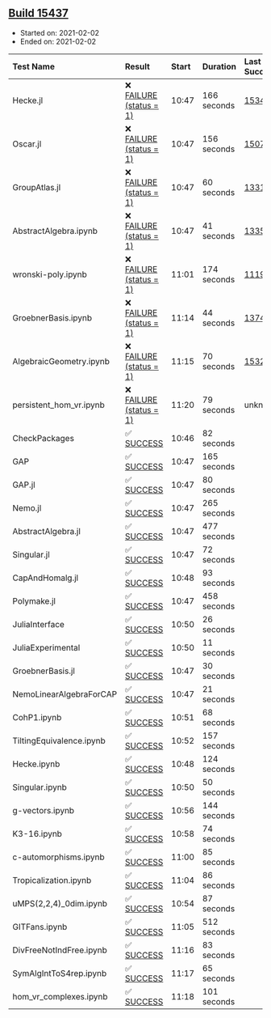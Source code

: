 ## [Build 15437](https://oscarci.mathematik.uni-kl.de/job/oscar/15437/)

* Started on: 2021-02-02
* Ended on: 2021-02-02

| Test Name    | Result | Start | Duration | Last Success | First Failure |
|:-------------|:-------|:------|:---------|:-------------|:--------------|
| Hecke.jl | ❌ [FAILURE (status = 1)](https://oscarci.mathematik.uni-kl.de/job/oscar/15437/artifact/logs/build-15437/Hecke.jl.log) | 10:47 | 166 seconds | [15344](https://oscarci.mathematik.uni-kl.de/job/oscar/15344/) | [15348](https://oscarci.mathematik.uni-kl.de/job/oscar/15348/) |
| Oscar.jl | ❌ [FAILURE (status = 1)](https://oscarci.mathematik.uni-kl.de/job/oscar/15437/artifact/logs/build-15437/Oscar.jl.log) | 10:47 | 156 seconds | [15079](https://oscarci.mathematik.uni-kl.de/job/oscar/15079/) | [15080](https://oscarci.mathematik.uni-kl.de/job/oscar/15080/) |
| GroupAtlas.jl | ❌ [FAILURE (status = 1)](https://oscarci.mathematik.uni-kl.de/job/oscar/15437/artifact/logs/build-15437/GroupAtlas.jl.log) | 10:47 | 60 seconds | [13311](https://oscarci.mathematik.uni-kl.de/job/oscar/13311/) | [13312](https://oscarci.mathematik.uni-kl.de/job/oscar/13312/) |
| AbstractAlgebra.ipynb | ❌ [FAILURE (status = 1)](https://oscarci.mathematik.uni-kl.de/job/oscar/15437/artifact/logs/build-15437/AbstractAlgebra.ipynb.log) | 10:47 | 41 seconds | [13355](https://oscarci.mathematik.uni-kl.de/job/oscar/13355/) | [13356](https://oscarci.mathematik.uni-kl.de/job/oscar/13356/) |
| wronski-poly.ipynb | ❌ [FAILURE (status = 1)](https://oscarci.mathematik.uni-kl.de/job/oscar/15437/artifact/logs/build-15437/wronski-poly.ipynb.log) | 11:01 | 174 seconds | [11192](https://oscarci.mathematik.uni-kl.de/job/oscar/11192/) | [11193](https://oscarci.mathematik.uni-kl.de/job/oscar/11193/) |
| GroebnerBasis.ipynb | ❌ [FAILURE (status = 1)](https://oscarci.mathematik.uni-kl.de/job/oscar/15437/artifact/logs/build-15437/GroebnerBasis.ipynb.log) | 11:14 | 44 seconds | [13748](https://oscarci.mathematik.uni-kl.de/job/oscar/13748/) | [13749](https://oscarci.mathematik.uni-kl.de/job/oscar/13749/) |
| AlgebraicGeometry.ipynb | ❌ [FAILURE (status = 1)](https://oscarci.mathematik.uni-kl.de/job/oscar/15437/artifact/logs/build-15437/AlgebraicGeometry.ipynb.log) | 11:15 | 70 seconds | [15322](https://oscarci.mathematik.uni-kl.de/job/oscar/15322/) | [15323](https://oscarci.mathematik.uni-kl.de/job/oscar/15323/) |
| persistent_hom_vr.ipynb | ❌ [FAILURE (status = 1)](https://oscarci.mathematik.uni-kl.de/job/oscar/15437/artifact/logs/build-15437/persistent_hom_vr.ipynb.log) | 11:20 | 79 seconds | unknown | unknown |
| CheckPackages | ✅ [SUCCESS](https://oscarci.mathematik.uni-kl.de/job/oscar/15437/artifact/logs/build-15437/CheckPackages.log) | 10:46 | 82 seconds |  |  |
| GAP | ✅ [SUCCESS](https://oscarci.mathematik.uni-kl.de/job/oscar/15437/artifact/logs/build-15437/GAP.log) | 10:47 | 165 seconds |  |  |
| GAP.jl | ✅ [SUCCESS](https://oscarci.mathematik.uni-kl.de/job/oscar/15437/artifact/logs/build-15437/GAP.jl.log) | 10:47 | 80 seconds |  |  |
| Nemo.jl | ✅ [SUCCESS](https://oscarci.mathematik.uni-kl.de/job/oscar/15437/artifact/logs/build-15437/Nemo.jl.log) | 10:47 | 265 seconds |  |  |
| AbstractAlgebra.jl | ✅ [SUCCESS](https://oscarci.mathematik.uni-kl.de/job/oscar/15437/artifact/logs/build-15437/AbstractAlgebra.jl.log) | 10:47 | 477 seconds |  |  |
| Singular.jl | ✅ [SUCCESS](https://oscarci.mathematik.uni-kl.de/job/oscar/15437/artifact/logs/build-15437/Singular.jl.log) | 10:47 | 72 seconds |  |  |
| CapAndHomalg.jl | ✅ [SUCCESS](https://oscarci.mathematik.uni-kl.de/job/oscar/15437/artifact/logs/build-15437/CapAndHomalg.jl.log) | 10:48 | 93 seconds |  |  |
| Polymake.jl | ✅ [SUCCESS](https://oscarci.mathematik.uni-kl.de/job/oscar/15437/artifact/logs/build-15437/Polymake.jl.log) | 10:47 | 458 seconds |  |  |
| JuliaInterface | ✅ [SUCCESS](https://oscarci.mathematik.uni-kl.de/job/oscar/15437/artifact/logs/build-15437/JuliaInterface.log) | 10:50 | 26 seconds |  |  |
| JuliaExperimental | ✅ [SUCCESS](https://oscarci.mathematik.uni-kl.de/job/oscar/15437/artifact/logs/build-15437/JuliaExperimental.log) | 10:50 | 11 seconds |  |  |
| GroebnerBasis.jl | ✅ [SUCCESS](https://oscarci.mathematik.uni-kl.de/job/oscar/15437/artifact/logs/build-15437/GroebnerBasis.jl.log) | 10:47 | 30 seconds |  |  |
| NemoLinearAlgebraForCAP | ✅ [SUCCESS](https://oscarci.mathematik.uni-kl.de/job/oscar/15437/artifact/logs/build-15437/NemoLinearAlgebraForCAP.log) | 10:47 | 21 seconds |  |  |
| CohP1.ipynb | ✅ [SUCCESS](https://oscarci.mathematik.uni-kl.de/job/oscar/15437/artifact/logs/build-15437/CohP1.ipynb.log) | 10:51 | 68 seconds |  |  |
| TiltingEquivalence.ipynb | ✅ [SUCCESS](https://oscarci.mathematik.uni-kl.de/job/oscar/15437/artifact/logs/build-15437/TiltingEquivalence.ipynb.log) | 10:52 | 157 seconds |  |  |
| Hecke.ipynb | ✅ [SUCCESS](https://oscarci.mathematik.uni-kl.de/job/oscar/15437/artifact/logs/build-15437/Hecke.ipynb.log) | 10:48 | 124 seconds |  |  |
| Singular.ipynb | ✅ [SUCCESS](https://oscarci.mathematik.uni-kl.de/job/oscar/15437/artifact/logs/build-15437/Singular.ipynb.log) | 10:50 | 50 seconds |  |  |
| g-vectors.ipynb | ✅ [SUCCESS](https://oscarci.mathematik.uni-kl.de/job/oscar/15437/artifact/logs/build-15437/g-vectors.ipynb.log) | 10:56 | 144 seconds |  |  |
| K3-16.ipynb | ✅ [SUCCESS](https://oscarci.mathematik.uni-kl.de/job/oscar/15437/artifact/logs/build-15437/K3-16.ipynb.log) | 10:58 | 74 seconds |  |  |
| c-automorphisms.ipynb | ✅ [SUCCESS](https://oscarci.mathematik.uni-kl.de/job/oscar/15437/artifact/logs/build-15437/c-automorphisms.ipynb.log) | 11:00 | 85 seconds |  |  |
| Tropicalization.ipynb | ✅ [SUCCESS](https://oscarci.mathematik.uni-kl.de/job/oscar/15437/artifact/logs/build-15437/Tropicalization.ipynb.log) | 11:04 | 86 seconds |  |  |
| uMPS(2,2,4)_0dim.ipynb | ✅ [SUCCESS](https://oscarci.mathematik.uni-kl.de/job/oscar/15437/artifact/logs/build-15437/uMPS-2-2-4-_0dim.ipynb.log) | 10:54 | 87 seconds |  |  |
| GITFans.ipynb | ✅ [SUCCESS](https://oscarci.mathematik.uni-kl.de/job/oscar/15437/artifact/logs/build-15437/GITFans.ipynb.log) | 11:05 | 512 seconds |  |  |
| DivFreeNotIndFree.ipynb | ✅ [SUCCESS](https://oscarci.mathematik.uni-kl.de/job/oscar/15437/artifact/logs/build-15437/DivFreeNotIndFree.ipynb.log) | 11:16 | 83 seconds |  |  |
| SymAlgIntToS4rep.ipynb | ✅ [SUCCESS](https://oscarci.mathematik.uni-kl.de/job/oscar/15437/artifact/logs/build-15437/SymAlgIntToS4rep.ipynb.log) | 11:17 | 65 seconds |  |  |
| hom_vr_complexes.ipynb | ✅ [SUCCESS](https://oscarci.mathematik.uni-kl.de/job/oscar/15437/artifact/logs/build-15437/hom_vr_complexes.ipynb.log) | 11:18 | 101 seconds |  |  |
